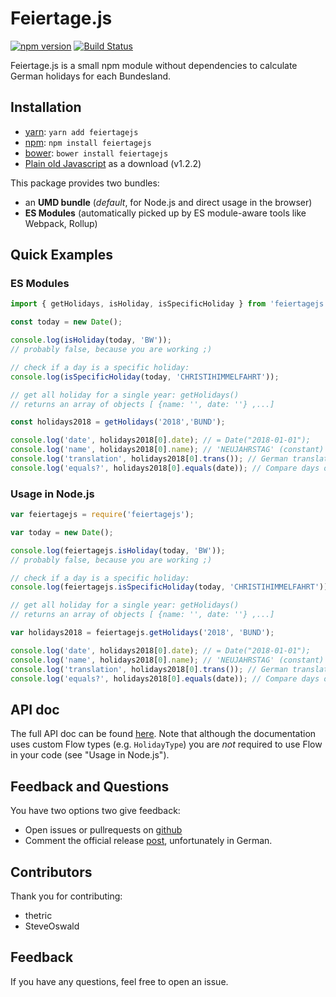 # Feiertage.js

[![npm version](https://badge.fury.io/js/feiertagejs.svg)](https://badge.fury.io/js/feiertagejs)
[![Build Status](https://travis-ci.org/sfakir/feiertagejs.svg?branch=master)](https://travis-ci.org/sfakir/feiertagejs)


Feiertage.js is a small npm module without dependencies to calculate German holidays for each Bundesland.

## Installation

- [yarn](https://yarnpkg.com/en/): `yarn add feiertagejs`
- [npm](https://www.npmjs.com/): `npm install feiertagejs`
- [bower](https://bower.io/): `bower install feiertagejs`
- [Plain old Javascript](http://extern.fakir.it/feiertagejs/feiertagejs.zip) as a download (v1.2.2)


This package provides two bundles:

* an **UMD bundle** (_default_, for Node.js and direct usage in the browser)
* **ES Modules** (automatically picked up by ES module-aware tools like Webpack, Rollup)

## Quick Examples

### ES Modules

```javascript
import { getHolidays, isHoliday, isSpecificHoliday } from 'feiertagejs';

const today = new Date();

console.log(isHoliday(today, 'BW'));
// probably false, because you are working ;)

// check if a day is a specific holiday:
console.log(isSpecificHoliday(today, 'CHRISTIHIMMELFAHRT'));

// get all holiday for a single year: getHolidays()
// returns an array of objects [ {name: '', date: ''} ,...]

const holidays2018 = getHolidays('2018','BUND');

console.log('date', holidays2018[0].date); // = Date("2018-01-01");
console.log('name', holidays2018[0].name); // 'NEUJAHRSTAG' (constant)
console.log('translation', holidays2018[0].trans()); // German translation: Neujahrstag
console.log('equals?', holidays2018[0].equals(date)); // Compare days only (ignore time)
```

### Usage in Node.js

```javascript
var feiertagejs = require('feiertagejs');

var today = new Date();

console.log(feiertagejs.isHoliday(today, 'BW'));
// probably false, because you are working ;)

// check if a day is a specific holiday:
console.log(feiertagejs.isSpecificHoliday(today, 'CHRISTIHIMMELFAHRT'));

// get all holiday for a single year: getHolidays()
// returns an array of objects [ {name: '', date: ''} ,...]

var holidays2018 = feiertagejs.getHolidays('2018', 'BUND');

console.log('date', holidays2018[0].date); // = Date("2018-01-01");
console.log('name', holidays2018[0].name); // 'NEUJAHRSTAG' (constant)
console.log('translation', holidays2018[0].trans()); // German translation: Neujahrstag
console.log('equals?', holidays2018[0].equals(date)); // Compare days only (ignore time)
```

## API doc

The full API doc can be found [here](docs.md).
Note that although the documentation uses custom Flow types (e.g. `HolidayType`) you are _not_ required to use Flow in your code (see "Usage in Node.js").

## Feedback and Questions

You have two options two give feedback:

* Open issues or pullrequests on [github](https://github.com/sfakir/feiertagejs)
* Comment the official release [post](http://www.fakir.it/feiertage-js-feiertage-fuer-node-js-und-im-browser/), unfortunately in German.


## Contributors

Thank you for contributing:

* thetric
* SteveOswald


## Feedback

If you have any questions, feel free to open an issue.
